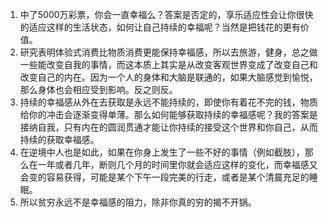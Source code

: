1. 中了5000万彩票，你会一直幸福么？答案是否定的，享乐适应性会让你很快的适应这样的生活状态，如何让自己持续的幸福呢？当然是把钱花的更有价值。
2. 研究表明体验式消费比物质消费更能保持幸福感，所以去旅游，健身，总之做一些能改变自我的事情，而这本质上其实是从改变客观世界变成了改变自己和改变自己的内在。因为一个人的身体和大脑是联通的，如果大脑感觉到愉悦，那么身体也会相应受到影响。反之则反。
3. 持续的幸福感从外在去获取是永远不能持续的，即使你有着花不完的钱，物质给你的冲击会逐渐变得单薄。那么如何能够获取持续的幸福感呢？我的答案是接纳自我，只有内在的圆润贯通才能让你持续的接受这个世界和你自己，从而持续的获取幸福感。
4. 在逆境中人也是如此，如果在你身上发生了一些不好的事情（例如截肢），那么在一年或者几年，断则几个月的时间里你就会适应这样的变化，而幸福感又会变的容易获得，可能是某个下午一段完美的行走，或者是某个清晨充足的睡眠。
5. 所以贫穷永远不是幸福感的阻力，除非你真的穷的揭不开锅。

